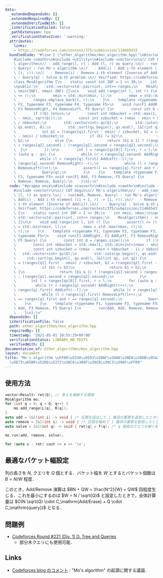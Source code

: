 ```yaml
---
data:
  _extendedDependsOn: []
  _extendedRequiredBy: []
  _extendedVerifiedWith: []
  _isVerificationFailed: false
  _pathExtension: hpp
  _verificationStatusIcon: ':warning:'
  attributes:
    links:
    - https://codeforces.com/contest/375/submission/114665433
  bundledCode: "#line 2 \"other_algorithms/mos_algorithm.hpp\"\n#include <cassert>\n\
    #include <cmath>\n#include <utility>\n#include <vector>\n\n// CUT begin\n// Mo's\
    \ algorithm\n// - add_range(l, r) : Add [l, r) as query.\n// - run(Add, Remove,\
    \ Query) : run Mo's algorithm.\n//   - Add(i) : Add i-th element ([i + 1, r) ->\
    \ [i, r)).\n//   - Remove(i) : Remove i-th element (Inverse of Add(i)).\n//  \
    \ - Query(q) : Solve q-th problem.\n// Veirfied: https://codeforces.com/contest/375/submission/114665433\n\
    class MosAlgorithm {\n    static const int INF = 1 << 30;\n    int nmin, nmax;\n\
    \npublic:\n    std::vector<std::pair<int, int>> ranges;\n    MosAlgorithm() :\
    \ nmin(INF), nmax(-INF) {}\n\n    void add_range(int l, int r) {\n        assert(l\
    \ <= r);\n        nmin = std::min(nmin, l);\n        nmax = std::max(nmax, r);\n\
    \        ranges.emplace_back(l, r);\n    }\n    template <typename F1, typename\
    \ F2, typename F3, typename F4, typename F5>\n    void run(F1 AddRight, F2 AddLeft,\
    \ F3 RemoveRight, F4 RemoveLeft, F5 Query) {\n        const int Q = ranges.size();\n\
    \        if (!Q) return;\n        const int nbbucket = std::max(1, std::min<int>(nmax\
    \ - nmin, sqrt(Q)));\n        const int szbucket = (nmax - nmin + nbbucket - 1)\
    \ / nbbucket;\n        std::vector<int> qs(Q);\n        std::iota(qs.begin(),\
    \ qs.end(), 0);\n        std::sort(qs.begin(), qs.end(), [&](int q1, int q2) {\n\
    \            int b1 = (ranges[q1].first - nmin) / szbucket, b2 = (ranges[q2].first\
    \ - nmin) / szbucket;\n            if (b1 != b2)\n                return b1 <\
    \ b2;\n            else {\n                return (b1 & 1) ? (ranges[q1].second\
    \ > ranges[q2].second) : (ranges[q1].second < ranges[q2].second);\n          \
    \  }\n        });\n\n        int l = ranges[qs[0]].first, r = l;\n        for\
    \ (auto q : qs) {\n            while (r < ranges[q].second) AddRight(r++);\n \
    \           while (l > ranges[q].first) AddLeft(--l);\n            while (r >\
    \ ranges[q].second) RemoveRight(--r);\n            while (l < ranges[q].first)\
    \ RemoveLeft(l++);\n            assert(l == ranges[q].first and r == ranges[q].second);\n\
    \            Query(q);\n        }\n    }\n    template <typename F1, typename\
    \ F3, typename F5> void run(F1 Add, F3 Remove, F5 Query) {\n        run(Add, Add,\
    \ Remove, Remove, Query);\n    }\n};\n"
  code: "#pragma once\n#include <cassert>\n#include <cmath>\n#include <utility>\n\
    #include <vector>\n\n// CUT begin\n// Mo's algorithm\n// - add_range(l, r) : Add\
    \ [l, r) as query.\n// - run(Add, Remove, Query) : run Mo's algorithm.\n//   -\
    \ Add(i) : Add i-th element ([i + 1, r) -> [i, r)).\n//   - Remove(i) : Remove\
    \ i-th element (Inverse of Add(i)).\n//   - Query(q) : Solve q-th problem.\n//\
    \ Veirfied: https://codeforces.com/contest/375/submission/114665433\nclass MosAlgorithm\
    \ {\n    static const int INF = 1 << 30;\n    int nmin, nmax;\n\npublic:\n   \
    \ std::vector<std::pair<int, int>> ranges;\n    MosAlgorithm() : nmin(INF), nmax(-INF)\
    \ {}\n\n    void add_range(int l, int r) {\n        assert(l <= r);\n        nmin\
    \ = std::min(nmin, l);\n        nmax = std::max(nmax, r);\n        ranges.emplace_back(l,\
    \ r);\n    }\n    template <typename F1, typename F2, typename F3, typename F4,\
    \ typename F5>\n    void run(F1 AddRight, F2 AddLeft, F3 RemoveRight, F4 RemoveLeft,\
    \ F5 Query) {\n        const int Q = ranges.size();\n        if (!Q) return;\n\
    \        const int nbbucket = std::max(1, std::min<int>(nmax - nmin, sqrt(Q)));\n\
    \        const int szbucket = (nmax - nmin + nbbucket - 1) / nbbucket;\n     \
    \   std::vector<int> qs(Q);\n        std::iota(qs.begin(), qs.end(), 0);\n   \
    \     std::sort(qs.begin(), qs.end(), [&](int q1, int q2) {\n            int b1\
    \ = (ranges[q1].first - nmin) / szbucket, b2 = (ranges[q2].first - nmin) / szbucket;\n\
    \            if (b1 != b2)\n                return b1 < b2;\n            else\
    \ {\n                return (b1 & 1) ? (ranges[q1].second > ranges[q2].second)\
    \ : (ranges[q1].second < ranges[q2].second);\n            }\n        });\n\n \
    \       int l = ranges[qs[0]].first, r = l;\n        for (auto q : qs) {\n   \
    \         while (r < ranges[q].second) AddRight(r++);\n            while (l >\
    \ ranges[q].first) AddLeft(--l);\n            while (r > ranges[q].second) RemoveRight(--r);\n\
    \            while (l < ranges[q].first) RemoveLeft(l++);\n            assert(l\
    \ == ranges[q].first and r == ranges[q].second);\n            Query(q);\n    \
    \    }\n    }\n    template <typename F1, typename F3, typename F5> void run(F1\
    \ Add, F3 Remove, F5 Query) {\n        run(Add, Add, Remove, Remove, Query);\n\
    \    }\n};\n"
  dependsOn: []
  isVerificationFile: false
  path: other_algorithms/mos_algorithm.hpp
  requiredBy: []
  timestamp: '2021-05-01 20:55:29+09:00'
  verificationStatus: LIBRARY_NO_TESTS
  verifiedWith: []
documentation_of: other_algorithms/mos_algorithm.hpp
layout: document
title: "Mo's algorithm \uFF08\u533A\u9593\u30AF\u30A8\u30EA\u306B\u95A2\u3059\u308B\
  \u5E73\u65B9\u5206\u5272\u30C6\u30AF\u30CB\u30C3\u30AF\uFF09"
---
```


## 使用方法

```cpp
vector<Result> ret(Q); // 答えを格納する領域
MosAlgorithm mo;
for (int q = 0; q < Q; q++) {
    mo.add_range(L[q], R[q]);
}
auto add = [&](int i) -> void { /* 区間を延ばして i 番目の要素を追加したときの処理 */ };
auto remove = [&](int i) -> void { /* 区間を縮めて i 番目の要素を削除したときの処理 */ };
auto solve = [&](int q) -> void { ret[q] = f(q); /* q 個目のクエリを解く処理 */ };

mo.run(add, remove, solve);

for (auto x : ret) cout << x << '\n';
```

## 最適なバケット幅設定

列の長さを $N$, クエリを $Q$ 個とする．バケット幅を $W$ とするとバケット個数は $B = N / W$ 程度．

このとき，Add/Remove 演算は $BN + QW = \frac{N^2}{W} + QW$ 回程度生じる．これを最小にするのは $W = N / \sqrt{Q}$ と設定したときで，全体計算量は $O(N \sqrt{Q} \cdot C_\mathrm{Add/Erase} + Q \cdot C_\mathrm{query})$ となる．

## 問題例

- [Codeforces Round #221 (Div. 1) D. Tree and Queries](https://codeforces.com/contest/375/submission/114665433)
  - 部分木クエリにも使用可能．

## Links

- [Codeforces blog のコメント](https://codeforces.com/blog/entry/20032?#comment-248430) : "Mo's algorithm" の起源に関する議論．
